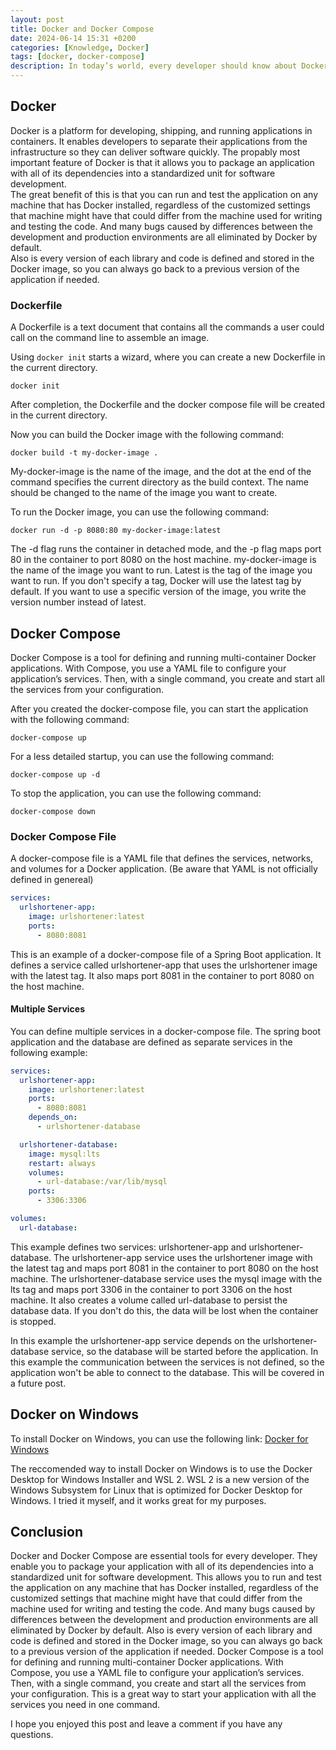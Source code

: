 ```yaml
---
layout: post
title: Docker and Docker Compose
date: 2024-06-14 15:31 +0200
categories: [Knowledge, Docker]
tags: [docker, docker-compose]
description: In today’s world, every developer should know about Docker and Docker Compose. So, let’s start with the basics.
---
```

## Docker
Docker is a platform for developing, shipping, and running applications in containers. It enables developers to separate their applications from the infrastructure so they can deliver software quickly.
The propably most important feature of Docker is
that it allows you
to package an application with all of its dependencies into a standardized unit for software development.  
The great benefit of this is that you can run and test the application on any machine that has Docker installed,
regardless of the customized settings that machine might have that could differ from the machine
used for writing and testing the code.
And many bugs caused by differences between the development and production environments are all eliminated by Docker by default.  
Also is every version of each library and code is defined and stored in the Docker image, so you can always go back to a previous version of the application if needed.

### Dockerfile
A Dockerfile is a text document
that contains all the commands a user could call on the command line to assemble an image.  

Using `docker init` starts a wizard, where you can create a new Dockerfile in the current directory.
```shell
docker init
```

After completion, the Dockerfile and the docker compose file will be created in the current directory.

Now you can build the Docker image with the following command:
```shell 
docker build -t my-docker-image .
```
My-docker-image is the name of the image,
and the dot at the end of the command specifies the current directory as the build context.
The name should be changed to the name of the image you want to create.

To run the Docker image, you can use the following command:
```shell
docker run -d -p 8080:80 my-docker-image:latest
```
The -d flag runs the container in detached mode,
and the -p flag maps port 80 in the container to port 8080 on the host machine.
my-docker-image is the name of the image you want to run.
Latest is the tag of the image you want to run.
If you don't specify a tag, Docker will use the latest tag by default.
If you want to use a specific version of the image, you write the version number instead of latest.

## Docker Compose
Docker Compose is a tool for defining and running multi-container Docker applications.
With Compose, you use a YAML file to configure your application’s services.
Then, with a single command, you create and start all the services from your configuration.

After you created the docker-compose file, you can start the application with the following command:
```shell
docker-compose up
```
For a less detailed startup, you can use the following command:
```shell
docker-compose up -d
```
To stop the application, you can use the following command:
```shell
docker-compose down
```

### Docker Compose File
A docker-compose file is a YAML file that defines the services, networks, and volumes for a Docker application.
(Be aware that YAML is not officially defined in genereal)

```yaml
services:
  urlshortener-app:
    image: urlshortener:latest
    ports:
      - 8080:8081
```
This is an example of a docker-compose file of a Spring Boot application.
It defines a service called urlshortener-app that uses the urlshortener image with the latest tag.
It also maps port 8081 in the container to port 8080 on the host machine.

#### Multiple Services
You can define multiple services in a docker-compose file.
The spring boot application and the database are defined as separate services in the following example:
```yaml
services:
  urlshortener-app:
    image: urlshortener:latest
    ports:
      - 8080:8081
    depends_on:
      - urlshortener-database

  urlshortener-database:
    image: mysql:lts
    restart: always
    volumes:
      - url-database:/var/lib/mysql
    ports:
      - 3306:3306

volumes:
  url-database:
```
This example defines two services: urlshortener-app and urlshortener-database.
The urlshortener-app service uses the urlshortener image with the latest tag and maps port 8081 in the container to port 8080 on the host machine.
The urlshortener-database service uses the mysql image with the lts tag and maps port 3306 in the container to port 3306 on the host machine.
It also creates a volume called url-database to persist the database data.
If you don't do this, the data will be lost when the container is stopped.

In this example the urlshortener-app service depends on the urlshortener-database service, so the database will be started before the application.
In this example the communication between the services is not defined,
so the application won't be able to connect to the database.
This will be covered in a future post.

## Docker on Windows
To install Docker on Windows, you can use the following link:
[Docker for Windows](https://docs.docker.com/docker-for-windows/install/)

The reccomended way to install Docker on Windows is to use the Docker Desktop for Windows Installer and WSL 2.
WSL 2 is a new version of the Windows Subsystem for Linux that is optimized for Docker Desktop for Windows.
I tried it myself, and it works great for my purposes.

## Conclusion
Docker and Docker Compose are essential tools for every developer.
They enable you
to package your application with all of its dependencies into a standardized unit for software development.
This allows you to run and test the application on any machine that has Docker installed,
regardless of the customized settings that machine might have that could differ from the machine
used for writing and testing the code.
And many bugs caused by differences between the development and production environments are all eliminated by Docker by default.
Also is every version of each library and code is defined and stored in the Docker image, so you can always go back to a previous version of the application if needed.
Docker Compose is a tool for defining and running multi-container Docker applications.
With Compose, you use a YAML file to configure your application’s services.
Then, with a single command, you create and start all the services from your configuration.
This is a great way to start your application with all the services you need in one command.  

I hope you enjoyed this post and leave a comment if you have any questions.
